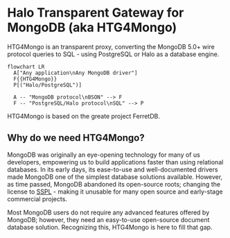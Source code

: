 # Halo Transparent Gateway for MongoDB (aka HTG4Mongo)

HTG4Mongo is an transparent proxy, converting the MongoDB 5.0+ wire protocol queries to SQL -
using PostgreSQL or Halo as a database engine.

```mermaid
flowchart LR
  A["Any application\nAny MongoDB driver"]
  F{{HTG4Mongo}}
  P[("Halo/PostgreSQL")]

  A -- "MongoDB protocol\nBSON" --> F
  F -- "PostgreSQL/Halo protocol\nSQL" --> P
```
HTG4Mongo is based on the greate project FerretDB.

## Why do we need HTG4Mongo?

MongoDB was originally an eye-opening technology for many of us developers,
empowering us to build applications faster than using relational databases.
In its early days, its ease-to-use and well-documented drivers made MongoDB one of the simplest database solutions available.
However, as time passed, MongoDB abandoned its open-source roots;
changing the license to [SSPL](https://www.mongodb.com/licensing/server-side-public-license) - making it unusable for many open source and early-stage commercial projects.

Most MongoDB users do not require any advanced features offered by MongoDB;
however, they need an easy-to-use open-source document database solution.
Recognizing this, HTG4Mongo is here to fill that gap.
